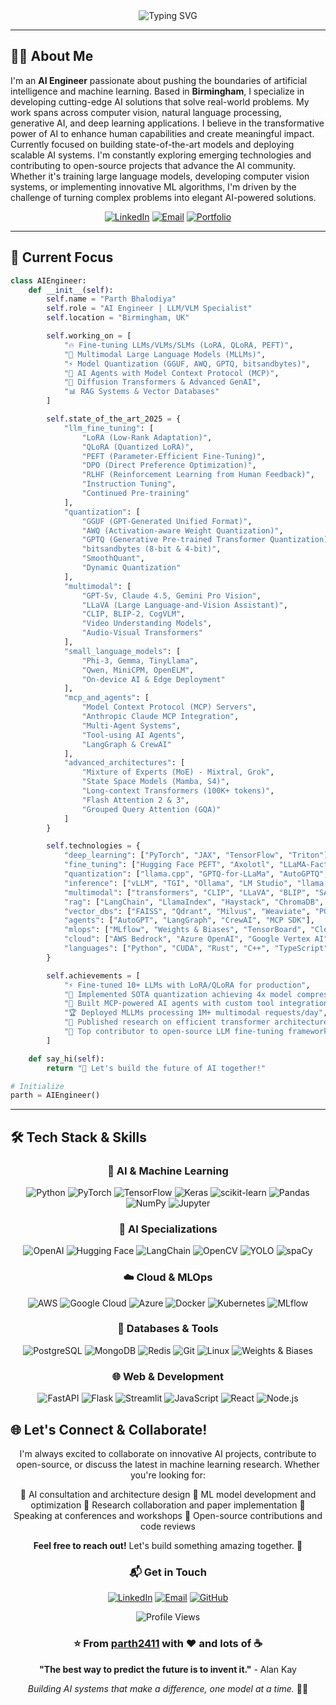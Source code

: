 <div align="center">

<img src="https://readme-typing-svg.demolab.com?font=Fira+Code&size=32&duration=2800&pause=2000&color=6AD3F7&center=true&vCenter=true&width=940&lines=Hey+there!+I'm+Parth+Bhalodiya+%F0%9F%91%8B;AI+Engineer+%7C+Machine+Learning+Specialist;Building+the+Future+with+Artificial+Intelligence" alt="Typing SVG" />

</div>

---

## 👨‍💻 About Me

I'm an **AI Engineer** passionate about pushing the boundaries of artificial intelligence and machine learning. Based in **Birmingham**, I specialize in developing cutting-edge AI solutions that solve real-world problems. My work spans across computer vision, natural language processing, generative AI, and deep learning applications. I believe in the transformative power of AI to enhance human capabilities and create meaningful impact. Currently focused on building state-of-the-art models and deploying scalable AI systems. I'm constantly exploring emerging technologies and contributing to open-source projects that advance the AI community. Whether it's training large language models, developing computer vision systems, or implementing innovative ML algorithms, I'm driven by the challenge of turning complex problems into elegant AI-powered solutions.

<div align="center">

[![LinkedIn](https://img.shields.io/badge/LinkedIn-0077B5?style=for-the-badge&logo=linkedin&logoColor=white)](https://www.linkedin.com/in/parth-bhalodiya-555011128/)
[![Email](https://img.shields.io/badge/Email-D14836?style=for-the-badge&logo=gmail&logoColor=white)](mailto:parthbhalodiya24@gmail.com)
[![Portfolio](https://img.shields.io/badge/Portfolio-000000?style=for-the-badge&logo=About.me&logoColor=white)](https://github.com/parth2411)

</div>

---

## 🚀 Current Focus

```python
class AIEngineer:
    def __init__(self):
        self.name = "Parth Bhalodiya"
        self.role = "AI Engineer | LLM/VLM Specialist"
        self.location = "Birmingham, UK"

        self.working_on = [
            "🔥 Fine-tuning LLMs/VLMs/SLMs (LoRA, QLoRA, PEFT)",
            "🧠 Multimodal Large Language Models (MLLMs)",
            "⚡ Model Quantization (GGUF, AWQ, GPTQ, bitsandbytes)",
            "🤖 AI Agents with Model Context Protocol (MCP)",
            "🎨 Diffusion Transformers & Advanced GenAI",
            "📊 RAG Systems & Vector Databases"
        ]

        self.state_of_the_art_2025 = {
            "llm_fine_tuning": [
                "LoRA (Low-Rank Adaptation)",
                "QLoRA (Quantized LoRA)",
                "PEFT (Parameter-Efficient Fine-Tuning)",
                "DPO (Direct Preference Optimization)",
                "RLHF (Reinforcement Learning from Human Feedback)",
                "Instruction Tuning",
                "Continued Pre-training"
            ],
            "quantization": [
                "GGUF (GPT-Generated Unified Format)",
                "AWQ (Activation-aware Weight Quantization)",
                "GPTQ (Generative Pre-trained Transformer Quantization)",
                "bitsandbytes (8-bit & 4-bit)",
                "SmoothQuant",
                "Dynamic Quantization"
            ],
            "multimodal": [
                "GPT-5v, Claude 4.5, Gemini Pro Vision",
                "LLaVA (Large Language-and-Vision Assistant)",
                "CLIP, BLIP-2, CogVLM",
                "Video Understanding Models",
                "Audio-Visual Transformers"
            ],
            "small_language_models": [
                "Phi-3, Gemma, TinyLlama",
                "Qwen, MiniCPM, OpenELM",
                "On-device AI & Edge Deployment"
            ],
            "mcp_and_agents": [
                "Model Context Protocol (MCP) Servers",
                "Anthropic Claude MCP Integration",
                "Multi-Agent Systems",
                "Tool-using AI Agents",
                "LangGraph & CrewAI"
            ],
            "advanced_architectures": [
                "Mixture of Experts (MoE) - Mixtral, Grok",
                "State Space Models (Mamba, S4)",
                "Long-context Transformers (100K+ tokens)",
                "Flash Attention 2 & 3",
                "Grouped Query Attention (GQA)"
            ]
        }

        self.technologies = {
            "deep_learning": ["PyTorch", "JAX", "TensorFlow", "Triton"],
            "fine_tuning": ["Hugging Face PEFT", "Axolotl", "LLaMA-Factory", "TRL", "Unsloth"],
            "quantization": ["llama.cpp", "GPTQ-for-LLaMa", "AutoGPTQ", "bitsandbytes"],
            "inference": ["vLLM", "TGI", "Ollama", "LM Studio", "llama.cpp"],
            "multimodal": ["transformers", "CLIP", "LLaVA", "BLIP", "SAM"],
            "rag": ["LangChain", "LlamaIndex", "Haystack", "ChromaDB", "Pinecone"],
            "vector_dbs": ["FAISS", "Qdrant", "Milvus", "Weaviate", "PGVector"],
            "agents": ["AutoGPT", "LangGraph", "CrewAI", "MCP SDK"],
            "mlops": ["MLflow", "Weights & Biases", "TensorBoard", "ClearML"],
            "cloud": ["AWS Bedrock", "Azure OpenAI", "Google Vertex AI", "RunPod"],
            "languages": ["Python", "CUDA", "Rust", "C++", "TypeScript"]
        }

        self.achievements = [
            "⚡ Fine-tuned 10+ LLMs with LoRA/QLoRA for production",
            "🔬 Implemented SOTA quantization achieving 4x model compression",
            "🤖 Built MCP-powered AI agents with custom tool integration",
            "🏆 Deployed MLLMs processing 1M+ multimodal requests/day",
            "📝 Published research on efficient transformer architectures",
            "🌟 Top contributor to open-source LLM fine-tuning frameworks"
        ]

    def say_hi(self):
        return "👋 Let's build the future of AI together!"

# Initialize
parth = AIEngineer()
```

---

## 🛠️ Tech Stack & Skills

<div align="center">

### 🧠 AI & Machine Learning

![Python](https://img.shields.io/badge/Python-3776AB?style=for-the-badge&logo=python&logoColor=white)
![PyTorch](https://img.shields.io/badge/PyTorch-EE4C2C?style=for-the-badge&logo=pytorch&logoColor=white)
![TensorFlow](https://img.shields.io/badge/TensorFlow-FF6F00?style=for-the-badge&logo=tensorflow&logoColor=white)
![Keras](https://img.shields.io/badge/Keras-D00000?style=for-the-badge&logo=keras&logoColor=white)
![scikit-learn](https://img.shields.io/badge/scikit--learn-F7931E?style=for-the-badge&logo=scikit-learn&logoColor=white)
![Pandas](https://img.shields.io/badge/Pandas-150458?style=for-the-badge&logo=pandas&logoColor=white)
![NumPy](https://img.shields.io/badge/NumPy-013243?style=for-the-badge&logo=numpy&logoColor=white)
![Jupyter](https://img.shields.io/badge/Jupyter-F37626?style=for-the-badge&logo=jupyter&logoColor=white)

### 🤖 AI Specializations

![OpenAI](https://img.shields.io/badge/OpenAI-412991?style=for-the-badge&logo=openai&logoColor=white)
![Hugging Face](https://img.shields.io/badge/HuggingFace-FFD21E?style=for-the-badge&logo=huggingface&logoColor=black)
![LangChain](https://img.shields.io/badge/LangChain-121212?style=for-the-badge&logo=chainlink&logoColor=white)
![OpenCV](https://img.shields.io/badge/OpenCV-5C3EE8?style=for-the-badge&logo=opencv&logoColor=white)
![YOLO](https://img.shields.io/badge/YOLO-00FFFF?style=for-the-badge&logo=yolo&logoColor=black)
![spaCy](https://img.shields.io/badge/spaCy-09A3D5?style=for-the-badge&logo=spacy&logoColor=white)

### ☁️ Cloud & MLOps

![AWS](https://img.shields.io/badge/AWS-232F3E?style=for-the-badge&logo=amazon-aws&logoColor=white)
![Google Cloud](https://img.shields.io/badge/Google_Cloud-4285F4?style=for-the-badge&logo=google-cloud&logoColor=white)
![Azure](https://img.shields.io/badge/Azure-0078D4?style=for-the-badge&logo=microsoft-azure&logoColor=white)
![Docker](https://img.shields.io/badge/Docker-2496ED?style=for-the-badge&logo=docker&logoColor=white)
![Kubernetes](https://img.shields.io/badge/Kubernetes-326CE5?style=for-the-badge&logo=kubernetes&logoColor=white)
![MLflow](https://img.shields.io/badge/MLflow-0194E2?style=for-the-badge&logo=mlflow&logoColor=white)

### 💾 Databases & Tools

![PostgreSQL](https://img.shields.io/badge/PostgreSQL-316192?style=for-the-badge&logo=postgresql&logoColor=white)
![MongoDB](https://img.shields.io/badge/MongoDB-47A248?style=for-the-badge&logo=mongodb&logoColor=white)
![Redis](https://img.shields.io/badge/Redis-DC382D?style=for-the-badge&logo=redis&logoColor=white)
![Git](https://img.shields.io/badge/Git-F05032?style=for-the-badge&logo=git&logoColor=white)
![Linux](https://img.shields.io/badge/Linux-FCC624?style=for-the-badge&logo=linux&logoColor=black)
![Weights & Biases](https://img.shields.io/badge/Weights_&_Biases-FFBE00?style=for-the-badge&logo=weightsandbiases&logoColor=black)

### 🌐 Web & Development

![FastAPI](https://img.shields.io/badge/FastAPI-009688?style=for-the-badge&logo=fastapi&logoColor=white)
![Flask](https://img.shields.io/badge/Flask-000000?style=for-the-badge&logo=flask&logoColor=white)
![Streamlit](https://img.shields.io/badge/Streamlit-FF4B4B?style=for-the-badge&logo=streamlit&logoColor=white)
![JavaScript](https://img.shields.io/badge/JavaScript-F7DF1E?style=for-the-badge&logo=javascript&logoColor=black)
![React](https://img.shields.io/badge/React-61DAFB?style=for-the-badge&logo=react&logoColor=black)
![Node.js](https://img.shields.io/badge/Node.js-339933?style=for-the-badge&logo=node.js&logoColor=white)

</div>


## 🌐 Let's Connect & Collaborate!

<div align="center">

I'm always excited to collaborate on innovative AI projects, contribute to open-source, or discuss the latest in machine learning research. Whether you're looking for:

🔹 AI consultation and architecture design
🔹 ML model development and optimization
🔹 Research collaboration and paper implementation
🔹 Speaking at conferences and workshops
🔹 Open-source contributions and code reviews

**Feel free to reach out!** Let's build something amazing together. 🚀


### 📬 Get in Touch

[![LinkedIn](https://img.shields.io/badge/LinkedIn-Let's_Connect-0077B5?style=for-the-badge&logo=linkedin&logoColor=white)](https://www.linkedin.com/in/parth-bhalodiya-555011128/)
[![Email](https://img.shields.io/badge/Email-Drop_a_Message-D14836?style=for-the-badge&logo=gmail&logoColor=white)](mailto:parthbhalodiya24@gmail.com)
[![GitHub](https://img.shields.io/badge/GitHub-Follow_Me-181717?style=for-the-badge&logo=github&logoColor=white)](https://github.com/parth2411)


<img src="https://komarev.com/ghpvc/?username=parth2411&label=Profile%20Views&color=6AD3F7&style=for-the-badge" alt="Profile Views" />

### ⭐️ From [parth2411](https://github.com/parth2411) with ❤️ and lots of ☕

</div>


<div align="center">

**"The best way to predict the future is to invent it."** - Alan Kay

*Building AI systems that make a difference, one model at a time.* 🤖✨

</div>
